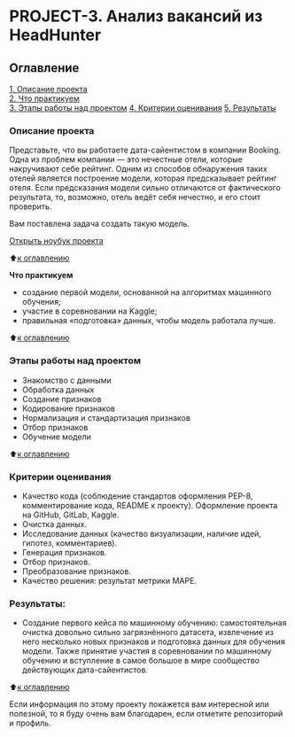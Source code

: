 # PROJECT-3. Анализ вакансий из HeadHunter

## Оглавление

[1. Описание проекта](#Описание-проекта)  
[2. Что практикуем](#Что-практикуем)  
[3. Этапы работы над проектом](#Этапы-работы-над-проектом)
[4. Критерии оценивания](#Критерии-оценивания)
[5. Результаты](#Результаты)

### Описание проекта

Представьте, что вы работаете дата-сайентистом в компании Booking. Одна из проблем компании — это нечестные отели, которые накручивают себе рейтинг. Одним из способов обнаружения таких отелей является построение модели, которая предсказывает рейтинг отеля. Если предсказания модели сильно отличаются от фактического результата, то, возможно, отель ведёт себя нечестно, и его стоит проверить.

Вам поставлена задача создать такую модель.

[Открыть ноубук проекта](https://github.com/DenisBaburin/ds_school_148/blob/main/DS_school/PROJECT-2_Анализ%20вакансий%20из%20HeadHunter/Project_2_Ноутбук_шаблон.ipynb)

:arrow_up:[к оглавлению](#Оглавление)

**Что практикуем**

- создание первой модели, основанной на алгоритмах машинного обучения;
- участие в соревновании на Kaggle;
- правильная «подготовка» данных, чтобы модель работала лучше.

:arrow_up:[к оглавлению](#Оглавление)

### Этапы работы над проектом

- Знакомство с данными
- Обработка данных
- Создание признаков
- Кодирование признаков
- Нормализация и стандартизация признаков
- Отбор признаков
- Обучение модели

:arrow_up:[к оглавлению](#Оглавление)

### Критерии оценивания

- Качество кода (соблюдение стандартов оформления PEP-8, комментирование кода, README к проекту). Оформление проекта на GitHub, GitLab, Kaggle.
- Очистка данных.
- Исследование данных (качество визуализации, наличие идей, гипотез, комментариев).
- Генерация признаков.
- Отбор признаков.
- Преобразование признаков.
- Качество решения: результат метрики MAPE.

### Результаты:

- Создание первого кейса по машинному обучению: самостоятельная очистка довольно сильно загрязнённого датасета, извлечение из него несколько новых признаков и подготовка данных для обучения модели. Также принятие участия в соревновании по машинному обучению и вступление в самое большое в мире сообщество действующих дата-сайентистов.

:arrow_up:[к оглавлению](#Оглавление)

Если информация по этому проекту покажется вам интересной или полезной, то я буду очень вам благодарен, если отметите репозиторий и профиль.
